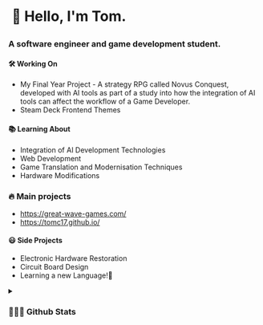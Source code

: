 <h1><p>&nbsp;🌊 Hello, I'm Tom.</p>
<h3 align="left">A software engineer and game development student.</h3>
 
 
  #### 🛠 Working On
  - My Final Year Project - A strategy RPG called Novus Conquest, developed with AI tools as part of a study into how the integration of AI tools can affect the workflow of a Game Developer.
  - Steam Deck Frontend Themes

  #### 📚 Learning About
  - Integration of AI Development Technologies
  - Web Development
  - Game Translation and Modernisation Techniques
  - Hardware Modifications
 
  ### 🔥 Main projects
 - https://great-wave-games.com/
 - https://tomc17.github.io/
 
  #### 😃 Side Projects
  - Electronic Hardware Restoration
  - Circuit Board Design
  - Learning a new Language!🦉


<details>	
 <summary><b><h3> 👨🏻‍💻 Github Stats</b></summary>
   <h1><img  height="180em" src="https://github-readme-streak-stats.herokuapp.com/?user=TomC17&theme=tokyonight" alt="TomC17"/></h1>
   <h1><img height="180em" src="https://github-readme-stats.vercel.app/api?username=TomC17&show_icons=true&count_private=true&theme=tokyonight&include_all_commits=true&locale=en" alt="TomC17"/>
     <img height="180em" src="https://github-readme-stats.vercel.app/api/top-langs/?username=TomC17&hide_progress=true&show_icons=true&count_private=true&theme=tokyonight&include_all_commits=true" alt="TomC17"/></h1>
   <h1><img  height="120em" src="https://github-profile-trophy.vercel.app/?username=TomC17&rank=S,SS,SSS,A,B,C&theme=nord" alt="TomC17"/></h1>

</details>
